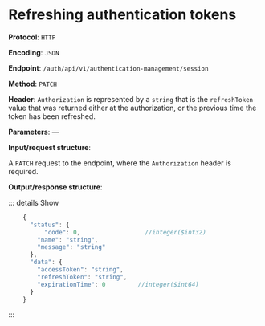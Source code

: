 # Refreshing authentication tokens

**Protocol**: `HTTP`

**Encoding**: `JSON`

**Endpoint**: `/auth/api/v1/authentication-management/session`

**Method**: `PATCH`

**Header**: `Authorization` is represented by a `string` that is the `refreshToken` value that was returned either at the authorization, or the previous time the token has been refreshed.

**Parameters**: —

**Input/request structure**:

A `PATCH` request to the endpoint, where the `Authorization` header is required.

**Output/response structure**:

::: details Show

```jsx
    {
      "status": {
    	  "code": 0,                  //integer($int32)
        "name": "string",
        "message": "string"
      },
      "data": {
        "accessToken": "string",
        "refreshToken": "string",
        "expirationTime": 0         //integer($int64)
      }
    }
```
:::
